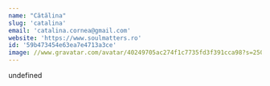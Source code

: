 ```yaml
---
name: "Cătălina"
slug: 'catalina'
email: 'catalina.cornea@gmail.com'
website: 'https://www.soulmatters.ro'
id: '59b473454e63ea7e4713a3ce'
image: //www.gravatar.com/avatar/40249705ac274f1c7735fd3f391cca98?s=250&d=mm&r=x
---
```

undefined
    